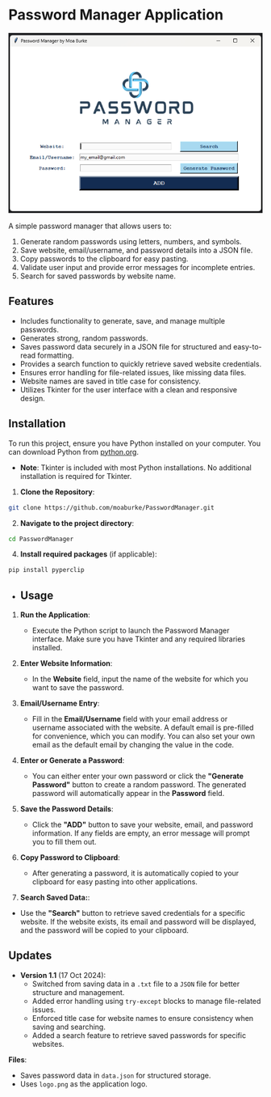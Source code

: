 # Password Manager Application
![password_manager_interface.png](password_manager_interface.png)

A simple password manager that allows users to:
1. Generate random passwords using letters, numbers, and symbols.
2. Save website, email/username, and password details into a JSON file.
3. Copy passwords to the clipboard for easy pasting.
4. Validate user input and provide error messages for incomplete entries.
5. Search for saved passwords by website name.

## Features
- Includes functionality to generate, save, and manage multiple passwords.
- Generates strong, random passwords.
- Saves password data securely in a JSON file for structured and easy-to-read formatting.
- Provides a search function to quickly retrieve saved website credentials.
- Ensures error handling for file-related issues, like missing data files.
- Website names are saved in title case for consistency.
- Utilizes Tkinter for the user interface with a clean and responsive design.

## Installation
To run this project, ensure you have Python installed on your computer. You can download Python from [python.org](https://www.python.org/).
- **Note**: Tkinter is included with most Python installations. No additional installation is required for Tkinter.
  
1. **Clone the Repository**:
```bash
git clone https://github.com/moaburke/PasswordManager.git
```
2. **Navigate to the project directory**:
```bash
cd PasswordManager
```
4. **Install required packages** (if applicable):
```bash
pip install pyperclip
```


- ## Usage

1. **Run the Application**:
   - Execute the Python script to launch the Password Manager interface. Make sure you have Tkinter and any required libraries installed.

2. **Enter Website Information**:
   - In the **Website** field, input the name of the website for which you want to save the password.

3. **Email/Username Entry**:
   - Fill in the **Email/Username** field with your email address or username associated with the website. A default email is pre-filled for convenience, which you can modify. You can also set your own email as the default email by changing the value in the code.

4. **Enter or Generate a Password**:
   - You can either enter your own password or click the **"Generate Password"** button to create a random password. The generated password will automatically appear in the **Password** field.

5. **Save the Password Details**:
   - Click the **"ADD"** button to save your website, email, and password information. If any fields are empty, an error message will prompt you to fill them out.

6. **Copy Password to Clipboard**:
   - After generating a password, it is automatically copied to your clipboard for easy pasting into other applications.

7. **Search Saved Data:**:
- Use the **"Search"** button to retrieve saved credentials for a specific website. If the website exists, its email and password will be displayed, and the password will be copied to your clipboard.

## Updates

- **Version 1.1** (17 Oct 2024):
  - Switched from saving data in a `.txt` file to a `JSON` file for better structure and management.
  - Added error handling using `try-except` blocks to manage file-related issues.
  - Enforced title case for website names to ensure consistency when saving and searching.
  - Added a search feature to retrieve saved passwords for specific websites.

**Files**:
- Saves password data in `data.json` for structured storage.
- Uses `logo.png` as the application logo.
